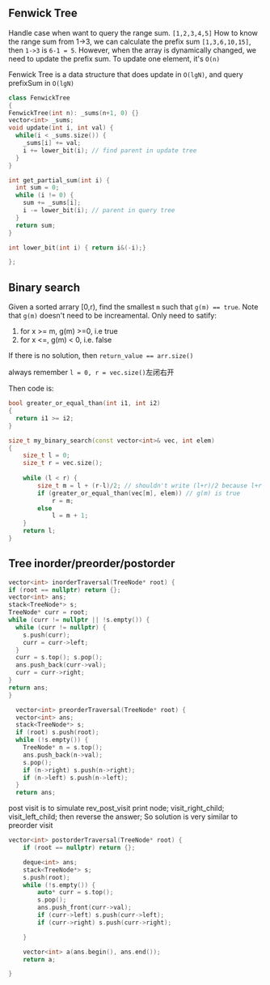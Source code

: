 ## Fenwick Tree

Handle case when want to query the range sum.
`[1,2,3,4,5]`
How to know the range sum from 1->3, we can calculate the prefix sum `[1,3,6,10,15]`, then `1->3` is `6-1 = 5`.
However, when the array is dynamically changed, we need to update the prefix sum. To update one element, it's `O(n)`

Fenwick Tree is a data structure that does update in `O(lgN)`, and query prefixSum in `O(lgN)`

```c++
class FenwickTree
{
FenwickTree(int n): _sums(n+1, 0) {}
vector<int> _sums;
void update(int i, int val) {
  while(i < _sums.size()) {
    _sums[i] += val;
    i += lower_bit(i); // find parent in update tree
  }
}

int get_partial_sum(int i) {
  int sum = 0;
  while (i != 0) {
    sum += _sums[i];
    i -= lower_bit(i); // parent in query tree
  }
  return sum;
}

int lower_bit(int i) { return i&(-i);}

};
```
## Binary search
Given a sorted arrary [0,r), find the smallest `m` such that `g(m) == true`. Note that `g(m)` doesn't need to be increamental.
Only need to satify:
1. for x >= m, g(m) >=0, i.e true
2. for x <=, g(m) < 0, i.e. false

If there is no solution, then `return_value == arr.size()`

always remember `l = 0, r = vec.size()`左闭右开

Then code is:

```cpp
bool greater_or_equal_than(int i1, int i2)
{
  return i1 >= i2;
}

size_t my_binary_search(const vector<int>& vec, int elem)
{
    size_t l = 0;
    size_t r = vec.size();
    
    while (l < r) {
        size_t m = l + (r-l)/2; // shouldn't write (l+r)/2 because l+r can overflow!!!!
        if (greater_or_equal_than(vec[m], elem)) // g(m) is true
            r = m;
        else
            l = m + 1;
    }
    return l;
}
```

## Tree inorder/preorder/postorder

```c++
vector<int> inorderTraversal(TreeNode* root) {
if (root == nullptr) return {};
vector<int> ans;
stack<TreeNode*> s;
TreeNode* curr = root;
while (curr != nullptr || !s.empty()) {
  while (curr != nullptr) {
    s.push(curr);
    curr = curr->left;
  }
  curr = s.top(); s.pop();
  ans.push_back(curr->val);
  curr = curr->right;
}    
return ans;
}
```

```c++
  vector<int> preorderTraversal(TreeNode* root) {
  vector<int> ans;
  stack<TreeNode*> s;
  if (root) s.push(root);
  while (!s.empty()) {
    TreeNode* n = s.top();
    ans.push_back(n->val);
    s.pop();
    if (n->right) s.push(n->right);
    if (n->left) s.push(n->left);            
  }
  return ans;
```
  
post visit is to simulate rev_post_visit
print node; visit_right_child; visit_left_child;
then reverse the answer;
So solution is very similar to preorder visit
```c++
vector<int> postorderTraversal(TreeNode* root) {
    if (root == nullptr) return {};

    deque<int> ans;
    stack<TreeNode*> s;
    s.push(root);
    while (!s.empty()) {
        auto* curr = s.top();
        s.pop();
        ans.push_front(curr->val);
        if (curr->left) s.push(curr->left);
        if (curr->right) s.push(curr->right);

    }

    vector<int> a(ans.begin(), ans.end());
    return a;

}
```

    
